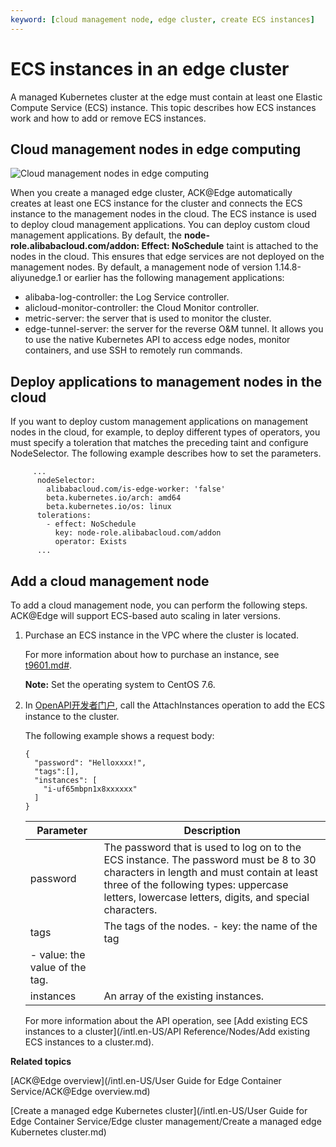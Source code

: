 ```yaml
---
keyword: [cloud management node, edge cluster, create ECS instances]
---
```


# ECS instances in an edge cluster

A managed Kubernetes cluster at the edge must contain at least one Elastic Compute Service \(ECS\) instance. This topic describes how ECS instances work and how to add or remove ECS instances.

## Cloud management nodes in edge computing

![Cloud management nodes in edge computing](https://static-aliyun-doc.oss-accelerate.aliyuncs.com/assets/img/en-US/6883068951/p100700.png)

When you create a managed edge cluster, ACK@Edge automatically creates at least one ECS instance for the cluster and connects the ECS instance to the management nodes in the cloud. The ECS instance is used to deploy cloud management applications. You can deploy custom cloud management applications. By default, the **node-role.alibabacloud.com/addon: Effect: NoSchedule** taint is attached to the nodes in the cloud. This ensures that edge services are not deployed on the management nodes. By default, a management node of version 1.14.8-aliyunedge.1 or earlier has the following management applications:

-   alibaba-log-controller: the Log Service controller.
-   alicloud-monitor-controller: the Cloud Monitor controller.
-   metric-server: the server that is used to monitor the cluster.
-   edge-tunnel-server: the server for the reverse O&M tunnel. It allows you to use the native Kubernetes API to access edge nodes, monitor containers, and use SSH to remotely run commands.

## Deploy applications to management nodes in the cloud

If you want to deploy custom management applications on management nodes in the cloud, for example, to deploy different types of operators, you must specify a toleration that matches the preceding taint and configure NodeSelector. The following example describes how to set the parameters.

```
     ...
      nodeSelector:
        alibabacloud.com/is-edge-worker: 'false'
        beta.kubernetes.io/arch: amd64
        beta.kubernetes.io/os: linux
      tolerations:
        - effect: NoSchedule
          key: node-role.alibabacloud.com/addon
          operator: Exists
      ...
```

## Add a cloud management node

To add a cloud management node, you can perform the following steps. ACK@Edge will support ECS-based auto scaling in later versions.

1.  Purchase an ECS instance in the VPC where the cluster is located.

    For more information about how to purchase an instance, see [t9601.md\#]().

    **Note:** Set the operating system to CentOS 7.6.

2.  In [OpenAPI开发者门户](https://next.api.aliyun.com/api/CS/2015-12-15/OpenAckService?sdkStyle=dara), call the AttachInstances operation to add the ECS instance to the cluster.

    The following example shows a request body:

    ```
    {
      "password": "Helloxxxx!",
      "tags":[],
      "instances": [
        "i-uf65mbpn1x8xxxxxx"
      ]
    }
    ```

    |Parameter|Description|
    |---------|-----------|
    |password|The password that is used to log on to the ECS instance. The password must be 8 to 30 characters in length and must contain at least three of the following types: uppercase letters, lowercase letters, digits, and special characters.|
    |tags|The tags of the nodes.    -   key: the name of the tag
    -   value: the value of the tag. |
    |instances|An array of the existing instances.|

    For more information about the API operation, see [Add existing ECS instances to a cluster](/intl.en-US/API Reference/Nodes/Add existing ECS instances to a cluster.md).


**Related topics**  


[ACK@Edge overview](/intl.en-US/User Guide for Edge Container Service/ACK@Edge overview.md)

[Create a managed edge Kubernetes cluster](/intl.en-US/User Guide for Edge Container Service/Edge cluster management/Create a managed edge Kubernetes cluster.md)


